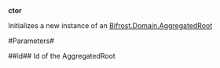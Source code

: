 **ctor**

Initializes a new instance of an [Bifrost.Domain.AggregatedRoot](Bifrost.Domain.AggregatedRoot)

#Parameters#


##id##
Id of the AggregatedRoot
